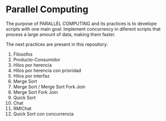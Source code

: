 # Parallel Computing
The purpose of PARALLEL COMPUTING and its practices is to develope scripts with one main goal: Implement concurrency in diferent scripts that process a large amount of data, making them faster.

The next practices are present in this repository:
<ol>
<li>Filosofos</li>
<li>Producto-Consumidor</li>
<li>Hilos por herencia</li>
<li>Hilos por herencia con prioridad</li>
<li>Hilos por interfaz</li>
<li>Merge Sort</li>
<li>Merge Sort / Merge Sort Fork Join</li>
<li>Merge Sort Fork Join</li>
<li>Quick Sort</li>
<li>Chat</li>
<li>RMIChat</li>
<li>Quick Sort con concurrencia</li>
</ol>
